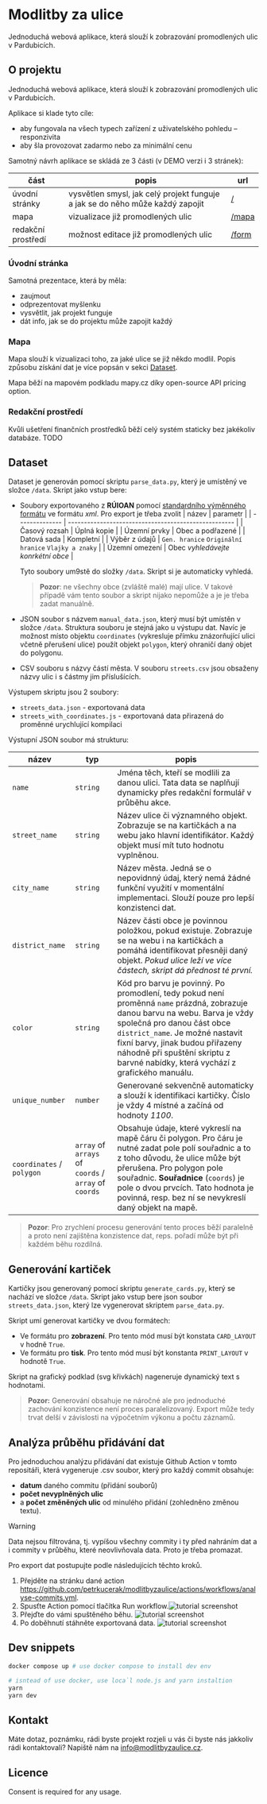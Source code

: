 # Modlitby za ulice

Jednoduchá webová aplikace, která slouží k zobrazování promodlených ulic v Pardubicích.

## O projektu

Jednoduchá webová aplikace, která slouží k zobrazování promodlených ulic v Pardubicích.

Aplikace si klade tyto cíle:

- aby fungovala na všech typech zařízení z uživatelského pohledu – responzivita
- aby šla provozovat zadarmo nebo za minimální cenu

Samotný návrh aplikace se skládá ze 3 části (v DEMO verzi i 3 stránek):

| část               | popis                                                                         | url                                                 |
| ------------------ | ----------------------------------------------------------------------------- | --------------------------------------------------- |
| úvodní stránky     | vysvětlen smysl, jak celý projekt funguje a jak se do něho může každý zapojit | [/](https://modlitbazapardubice.pages.dev/)         |
| mapa               | vizualizace již promodlených ulic                                             | [/mapa](https://modlitbazapardubice.pages.dev/mapa) |
| redakční prostředí | možnost editace již promodlených ulic                                         | [/form](https://modlitbazapardubice.pages.dev/form) |

### Úvodní stránka

Samotná prezentace, která by měla:

- zaujmout
- odprezentovat myšlenku
- vysvětlit, jak projekt funguje
- dát info, jak se do projektu může zapojit každý

### Mapa

Mapa slouží k vizualizaci toho, za jaké ulice se již někdo modlil. Popis způsobu získání dat je více popsán v sekci [Dataset](#dataset).

Mapa běží na mapovém podkladu mapy.cz díky open-source API pricing option.

### Redakční prostředí

Kvůli ušetření finančních prostředků běží celý systém staticky bez jakékoliv databáze. TODO

## Dataset

Dataset je generován pomocí skriptu `parse_data.py`, který je umístěný ve složce `/data`. Skript jako vstup bere:

- Soubory exportovaného z **RÚIOAN** pomocí [standardního výměnného formátu](https://vdp.cuzk.cz/vdp/ruian/vymennyformat) ve formátu _xml_. Pro export je třeba zvolit
  | název | parametr |
  | -------------- | ---------------------------------------------------- |
  | Časový rozsah | Úplná kopie |
  | Územní prvky | Obec a podřazené |
  | Datová sada | Kompletní |
  | Výběr z údajů | `Gen. hranice` `Originální hranice` `Vlajky a znaky` |
  | Územní omezení | Obec _vyhledávejte konrkétní obce_ |

  Tyto soubory um9stě do složky `/data`. Skript si je automaticky vyhledá.

  > **Pozor**: ne všechny obce (zvláště malé) mají ulice. V takové případě vám tento soubor a skript nijako nepomůže a je je třeba zadat manuálně.

- JSON soubor s názvem `manual_data.json`, který musí být umístěn v složce `/data`. Struktura souboru je stejná jako u výstupu dat. Navíc je možnost místo objektu `coordinates` (vykresluje přímku znázorňující ulici včetně přerušení ulice) použít objekt `polygon`, který ohraničí daný objet do polygonu.
- CSV souboru s názvy částí města. V souboru `streets.csv` jsou obsaženy názvy ulic i s částmy jim příslušících.

Výstupem skriptu jsou 2 soubory:

- `streets_data.json` - exportovaná data
- `streets_with_coordinates.js` - exportovaná data přirazená do proměnné urychlující kompilaci

Výstupní JSON soubor má strukturu:

| název                     | typ                                                   | popis                                                                                                                                                                                                                                                                                                                |
| ------------------------- | ----------------------------------------------------- | -------------------------------------------------------------------------------------------------------------------------------------------------------------------------------------------------------------------------------------------------------------------------------------------------------------------- |
| `name`                    | `string`                                              | Jména těch, kteří se modlili za danou ulici. Tata data se naplňují dynamicky přes redakční formulář v průběhu akce.                                                                                                                                                                                                  |
| `street_name`             | `string`                                              | Název ulice či významného objekt. Zobrazuje se na kartičkách a na webu jako hlavní identifikátor. Každý objekt musí mít tuto hodnotu vyplněnou.                                                                                                                                                                      |
| `city_name`               | `string`                                              | Název města. Jedná se o nepovidnný údaj, který nemá žádné funkční využití v momentální implementaci. Slouží pouze pro lepší konzistenci dat.                                                                                                                                                                         |
| `district_name`           | `string`                                              | Název části obce je povinnou položkou, pokud existuje. Zobrazuje se na webu i na kartičkách a pomáhá identifikovat přesněji daný objekt. _Pokud ulice leží ve více částech, skript dá přednost té první._                                                                                                            |
| `color`                   | `string`                                              | Kód pro barvu je povinný. Po promodlení, tedy pokud není proměnná `name` prázdná, zobrazuje danou barvu na webu. Barva je vždy společná pro danou část obce `district_name`. Je možné nastavit fixní barvy, jinak budou přiřazeny náhodně při spuštění skriptu z barvné nabídky, která vychází z grafického manuálu. |
| `unique_number`           | `number`                                              | Generované sekvenčně automaticky a slouží k identifikaci kartičky. Číslo je vždy 4 místné a začíná od hodnoty _1100_.                                                                                                                                                                                                |
| `coordinates` / `polygon` | `array` of `arrays` of `coords` / `array` of `coords` | Obsahuje údaje, které vykreslí na mapě čáru či polygon. Pro čáru je nutné zadat pole polí souřadnic a to z toho důvodu, že ulice může být přerušena. Pro polygon pole souřadnic. **Souřadnice** (`coords`) je pole o dvou prvcích. Tato hodnota je povinná, resp. bez ní se nevykreslí daný objekt na mapě.          |

> **Pozor**: Pro zrychlení procesu generování tento proces běží paralelně a proto není zajištěna konzistence dat, reps. pořadí může být při každém běhu rozdílná.

## Generování kartiček

Kartičky jsou generovaný pomocí skriptu `generate_cards.py`, který se nachází ve složce `/data`. Skript jako vstup bere json soubor `streets_data.json`, který lze vygenerovat skriptem `parse_data.py`.

Skript umí generovat kartičky ve dvou formátech:

- Ve formátu pro **zobrazení**. Pro tento mód musí být konstata `CARD_LAYOUT` v hodně `True`.
- Ve formátu pro **tisk**. Pro tento mód musí být konstanta `PRINT_LAYOUT` v hodnotě `True`.

Skript na grafický podklad (svg křivkách) nageneruje dynamický text s hodnotami.

> **Pozor:** Generování obsahuje ne náročné ale pro jednoduché zachování konzistence není proces paralelizovaný. Export může tedy trvat delší v závislosti na výpočetním výkonu a počtu záznamů.

## Analýza průběhu přidávání dat

Pro jednoduchou analýzu přidávání dat existuje Github Action v tomto repositáři, která vygeneruje .csv soubor, který pro každý commit obsahuje:

- **datum** daného commitu (přidání souborů)
- **počet nevyplněných ulic**
- a **počet změněných ulic** od minulého přidání (zohledněno změnou textu).

> [!WARNING]
> Data nejsou filtrována, tj. vypíšou všechny commity i ty před nahráním dat a i commity v průběhu, které neovlivňovala data. Proto je třeba promazat.

Pro export dat postupujte podle následujících těchto kroků.
1. Přejděte na stránku dané action https://github.com/petrkucerak/modlitbyzaulice/actions/workflows/analyse-commits.yml.
2. Spusťte Action pomocí tlačítka Run workflow.![tutorial screenshot](assets/image.png)
3. Přejďte do vámi spuštěného běhu. ![tutorial screenshot](assets/image-1.png)
4. Po doběhnutí stáhněte exportovaná data. ![tutorial screenshot](assets/image-2.png)



## Dev snippets

```sh
docker compose up # use docker compose to install dev env

# isntead of use docker, use loca`l node.js and yarn instaltion
yarn
yarn dev
```

## Kontakt

Máte dotaz, poznámku, rádi byste projekt rozjeli u vás či byste nás jakkoliv rádi kontaktovali? Napiště nám na info@modlitbyzaulice.cz.

## Licence

Consent is required for any usage.

